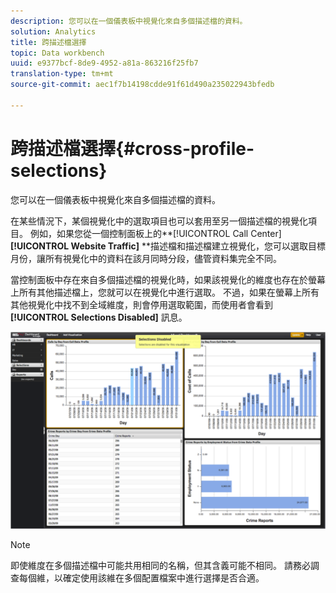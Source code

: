 ```yaml
---
description: 您可以在一個儀表板中視覺化來自多個描述檔的資料。
solution: Analytics
title: 跨描述檔選擇
topic: Data workbench
uuid: e9377bcf-8de9-4952-a81a-863216f25fb7
translation-type: tm+mt
source-git-commit: aec1f7b14198cdde91f61d490a235022943bfedb

---
```



# 跨描述檔選擇{#cross-profile-selections}

您可以在一個儀表板中視覺化來自多個描述檔的資料。

在某些情況下，某個視覺化中的選取項目也可以套用至另一個描述檔的視覺化項目。 例如，如果您從一個控制面板上的**[!UICONTROL Call Center]**[!UICONTROL Website Traffic]** **描述檔和描述檔建立視覺化，您可以選取目標月份，讓所有視覺化中的資料在該月同時分段，儘管資料集完全不同。

當控制面板中存在來自多個描述檔的視覺化時，如果該視覺化的維度也存在於螢幕上所有其他描述檔上，您就可以在視覺化中進行選取。 不過，如果在螢幕上所有其他視覺化中找不到全域維度，則會停用選取範圍，而使用者會看到 **[!UICONTROL Selections Disabled]** 訊息。

![](assets/selection_disabled.png)

>[!NOTE]
>
>即使維度在多個描述檔中可能共用相同的名稱，但其含義可能不相同。 請務必調查每個維，以確定使用該維在多個配置檔案中進行選擇是否合適。

